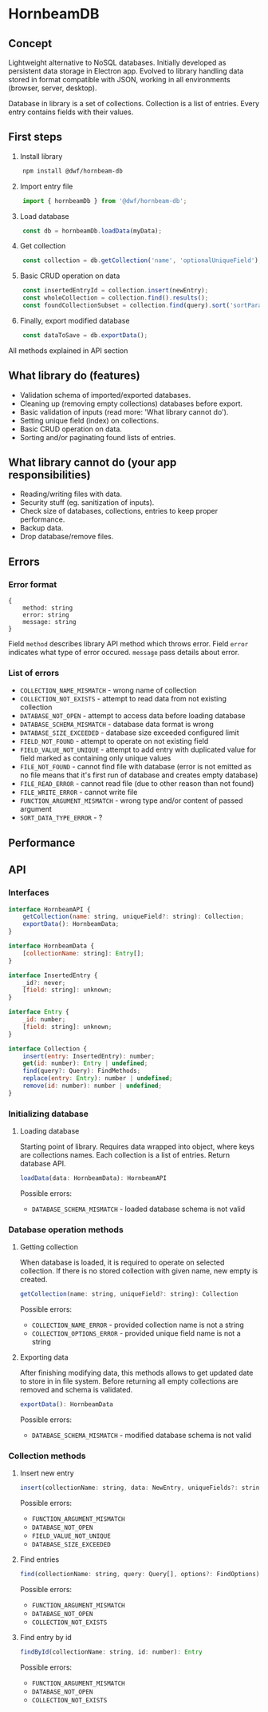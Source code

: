 # HornbeamDB

## Concept

Lightweight alternative to NoSQL databases. Initially developed as persistent data storage in Electron app. Evolved to library handling data stored in format compatible with JSON, working in all environments (browser, server, desktop).

Database in library is a set of collections. Collection is a list of entries. Every entry contains fields with their values.

## First steps

1. Install library

```bash
    npm install @dwf/hornbeam-db
```

2. Import entry file

```js
    import { hornbeamDb } from '@dwf/hornbeam-db';
```

3. Load database

```js
    const db = hornbeamDb.loadData(myData);
```

4. Get collection

```js
    const collection = db.getCollection('name', 'optionalUniqueField');
```

5. Basic CRUD operation on data

```js
    const insertedEntryId = collection.insert(newEntry);
    const wholeCollection = collection.find().results();
    const foundCollectionSubset = collection.find(query).sort('sortParams', 'optionalLang').limit(25, 50).results();
```

6. Finally, export modified database

```js
    const dataToSave = db.exportData();
```

All methods explained in API section

## What library do (features)

- Validation schema of imported/exported databases.
- Cleaning up (removing empty collections) databases before export.
- Basic validation of inputs (read more: 'What library cannot do').
- Setting unique field (index) on collections.
- Basic CRUD operation on data.
- Sorting and/or paginating found lists of entries.

## What library cannot do (your app responsibilities)

- Reading/writing files with data.
- Security stuff (eg. sanitization of inputs).
- Check size of databases, collections, entries to keep proper performance.
- Backup data.
- Drop database/remove files.

## Errors

### Error format

```
{
    method: string
    error: string
    message: string
}

```
Field `method` describes library API method which throws error. Field `error` indicates what type of error occured. `message` pass details about error.

### List of errors

* `COLLECTION_NAME_MISMATCH` - wrong name of collection
* `COLLECTION_NOT_EXISTS` - attempt to read data from not existing collection
* `DATABASE_NOT_OPEN` - attempt to access data before loading database
* `DATABASE_SCHEMA_MISMATCH` - database data format is wrong
* `DATABASE_SIZE_EXCEEDED` - database size exceeded configured limit
* `FIELD_NOT_FOUND` - attempt to operate on not existing field
* `FIELD_VALUE_NOT_UNIQUE` - attempt to add entry with duplicated value for field marked as containing only unique values
* `FILE_NOT_FOUND` - cannot find file with database (error is not emitted as no file means that it's first run of database and creates empty database)
* `FILE_READ_ERROR` - cannot read file (due to other reason than not found)
* `FILE_WRITE_ERROR` - cannot write file
* `FUNCTION_ARGUMENT_MISMATCH` - wrong type and/or content of passed argument
* `SORT_DATA_TYPE_ERROR` - ?

## Performance

## API

### Interfaces

```js
interface HornbeamAPI {
    getCollection(name: string, uniqueField?: string): Collection;
    exportData(): HornbeamData;
}
```

```js
interface HornbeamData {
    [collectionName: string]: Entry[];
}
```

```js
interface InsertedEntry {
    _id?: never;
    [field: string]: unknown;
}

interface Entry {
    _id: number;
    [field: string]: unknown;
}
```

```js
interface Collection {
    insert(entry: InsertedEntry): number;
    get(id: number): Entry | undefined;
    find(query?: Query): FindMethods;
    replace(entry: Entry): number | undefined;
    remove(id: number): number | undefined;
}
```

### Initializing database

1. Loading database

    Starting point of library. Requires data wrapped into object, where keys are collections names. Each collection is a list of entries. Return database API.

    ```js
    loadData(data: HornbeamData): HornbeamAPI
    ```
    
    Possible errors:
    * `DATABASE_SCHEMA_MISMATCH` - loaded database schema is not valid

### Database operation methods

1. Getting collection

    When database is loaded, it is required to operate on selected collection. If there is no stored collection with given name, new empty is created.

    ```js
    getCollection(name: string, uniqueField?: string): Collection
    ```
    Possible errors:  
    * `COLLECTION_NAME_ERROR` - provided collection name is not a string
    * `COLLECTION_OPTIONS_ERROR` - provided unique field name is not a string


2. Exporting data

    After finishing modifying data, this methods allows to get updated date to store in in file system. Before returning all empty collections are removed and schema is validated.

    ```js
    exportData(): HornbeamData
    ```
    Possible errors:
    * `DATABASE_SCHEMA_MISMATCH` - modified database schema is not valid

### Collection methods

1. Insert new entry

    ```js
    insert(collectionName: string, data: NewEntry, uniqueFields?: string[]): number
    ```
    Possible errors:
    * `FUNCTION_ARGUMENT_MISMATCH`
    * `DATABASE_NOT_OPEN`
    * `FIELD_VALUE_NOT_UNIQUE`
    * `DATABASE_SIZE_EXCEEDED`

2. Find entries

    ```js
    find(collectionName: string, query: Query[], options?: FindOptions): FindResults
    ```
    Possible errors:
    * `FUNCTION_ARGUMENT_MISMATCH`
    * `DATABASE_NOT_OPEN`
    * `COLLECTION_NOT_EXISTS`

3. Find entry by id

    ```js
    findById(collectionName: string, id: number): Entry
    ```
    Possible errors:
    * `FUNCTION_ARGUMENT_MISMATCH`
    * `DATABASE_NOT_OPEN`
    * `COLLECTION_NOT_EXISTS`

